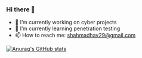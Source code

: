 ### Hi there 👋

- 🔭 I’m currently working on cyber projects
- 🌱 I’m currently learning penetration testing
- 📫 How to reach me: shahmadhav29@gmail.com

[![Anurag's GitHub stats](https://github-readme-stats.vercel.app/api?username=GreeenCat&theme=highcontrast)](https://github.com/anuraghazra/github-readme-stats)
